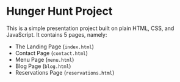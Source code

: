 # Hunger Hunt Project

This is a simple presentation project built on plain HTML, CSS, and JavaScript. It contains 5 pages, namely:

- The Landing Page (`index.html`)
- Contact Page (`contact.html`)
- Menu Page (`menu.html`)
- Blog Page (`blog.html`)
- Reservations Page (`reservations.html`)

